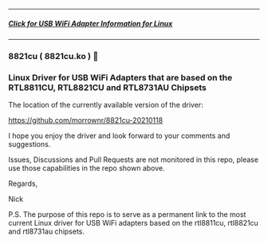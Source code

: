 -----

##### [Click for USB WiFi Adapter Information for Linux](https://github.com/morrownr/USB-WiFi)

-----

### 8821cu ( 8821cu.ko ) :rocket:

### Linux Driver for USB WiFi Adapters that are based on the RTL8811CU, RTL8821CU and RTL8731AU Chipsets

The location of the currently available version of the driver:

https://github.com/morrownr/8821cu-20210118

I hope you enjoy the driver and look forward to your comments and
suggestions.

Issues, Discussions and Pull Requests are not monitored in this repo,
please use those capabilities in the repo shown above.

Regards,

Nick

P.S. The purpose of this repo is to serve as a permanent link to the
most current Linux driver for USB WiFi adapters based on the
rtl8811cu, rtl8821cu and rtl8731au chipsets.

